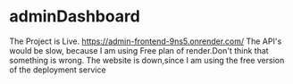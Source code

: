 # adminDashboard
The Project is Live.
https://admin-frontend-9ns5.onrender.com/
The API's would be slow, because I am using Free plan of render.Don't think that something is wrong.
The website is down,since I am using the free version of the deployment service
